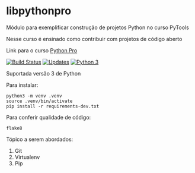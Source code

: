 # libpythonpro
Módulo para exemplificar construção de projetos Python no curso PyTools

Nesse curso é ensinado como contribuir com projetos de código aberto

Link para o curso [Python Pro](http://www.python.pro.br/)

[![Build Status](https://app.travis-ci.com/jasielserra/libpythonpro.svg?branch=master)](https://app.travis-ci.com/jasielserra/libpythonpro)
[![Updates](https://pyup.io/repos/github/jasielserra/libpythonpro/shield.svg)](https://pyup.io/repos/github/jasielserra/libpythonpro/)
[![Python 3](https://pyup.io/repos/github/jasielserra/libpythonpro/python-3-shield.svg)](https://pyup.io/repos/github/jasielserra/libpythonpro/)


Suportada versão 3 de Python

Para instalar:

```console
python3 -m venv .venv
source .venv/bin/activate
pip install -r requirements-dev.txt
```    

Para  conferir qualidade de código:

```console
flake8
```  
Tópico a serem abordados:
1. Git
2. Virtualenv
3. Pip